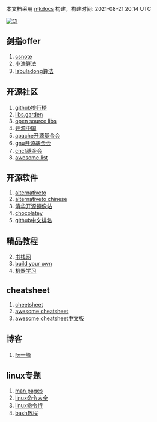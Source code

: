 <link rel="stylesheet" href="_static/css/main.css">
<ins class="adsbygoogle" style="display:block" data-ad-client="ca-pub-6890694312814945" data-ad-slot="5473692530" data-ad-format="auto"  data-full-width-responsive="true"></ins>

本文档采用 [mkdocs](https://github.com/mkdocs/mkdocs) 构建，构建时间: 2021-08-21 20:14 UTC 

[![CI](https://github.com/yunwan1x/awesome-cn/actions/workflows/main.yml/badge.svg)](https://github.com/yunwan1x/awesome-cn/actions/workflows/main.yml)
## 剑指offer
1. [csnote](https://www.cyc2018.xyz/)
2. [小浩算法](https://github.com/geekxh/hello-algorithm)
3. [labuladong算法](https://github.com/labuladong/fucking-algorithm)
## 开源社区
1. [github排行榜](https://www.githubs.cn/top)
2. [libs.garden](https://libs.garden/)
2. [open source libs](https://opensourcelibs.com/)
3. [开源中国](https://www.oschina.net/project)
4. [apache开源基金会](https://www.apache.org/)
5. [gnu开源基金会](https://www.gnu.org/software/software.zh-cn.html)
6. [cncf基金会](https://www.cncf.io/projects/)
7. [awesome list](https://github.com/sindresorhus/awesome#programming-languages)

## 开源软件
1. [alternativeto](https://alternativeto.net/)
1. [alternativeto chinese](https://zh.altapps.net/)
1. [清华开源镜像站](https://mirrors.tuna.tsinghua.edu.cn/)
2. [chocolatey](https://chocolatey.org/)
3. [github中文排名](https://github.com/kon9chunkit/GitHub-Chinese-Top-Charts)

## 精品教程
2. [书栈网](https://www.bookstack.cn/)
3. [build your own](https://github.com/danistefanovic/build-your-own-x)
1. [机器学习](https://github.com/d2l-ai/d2l-zh)

## cheatsheet
1. [cheetsheet](https://cheatography.com/)
2. [awesome cheatsheet](https://github.com/LeCoupa/awesome-cheatsheets)
3. [awesome cheatsheet中文版](
https://github.com/yunwan1x/awesome-cheatsheets)

## 博客
1. [阮一峰](https://www.ruanyifeng.com/blog/archives.html)

## linux专题
1. [man pages](https://linux.die.net/)
2. [linux命令大全](https://wangchujiang.com/linux-command/#!kw=sed)
3. [linux命令行](
https://linuxtools-rst.readthedocs.io/zh_CN/latest/base/index.html)
4. [bash教程](https://wangdoc.com/bash/intro.html)
